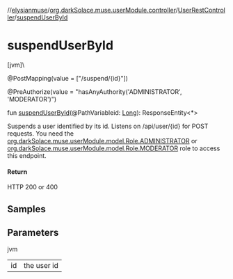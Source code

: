 //[elysianmuse](../../../index.md)/[org.darkSolace.muse.userModule.controller](../index.md)/[UserRestController](index.md)/[suspendUserById](suspend-user-by-id.md)

# suspendUserById

[jvm]\

@PostMapping(value = ["/suspend/{id}"])

@PreAuthorize(value = "hasAnyAuthority('ADMINISTRATOR', 'MODERATOR')")

fun [suspendUserById](suspend-user-by-id.md)(@PathVariableid: [Long](https://kotlinlang.org/api/latest/jvm/stdlib/kotlin/-long/index.html)): ResponseEntity&lt;*&gt;

Suspends a user identified by its id. Listens on /api/user/{id} for POST requests. You need the [org.darkSolace.muse.userModule.model.Role.ADMINISTRATOR](../../org.darkSolace.muse.userModule.model/-role/-a-d-m-i-n-i-s-t-r-a-t-o-r/index.md) or [org.darkSolace.muse.userModule.model.Role.MODERATOR](../../org.darkSolace.muse.userModule.model/-role/-m-o-d-e-r-a-t-o-r/index.md) role to access this endpoint.

#### Return

HTTP 200 or 400

## Samples

## Parameters

jvm

| | |
|---|---|
| id | the user id |
